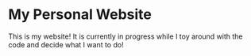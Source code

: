 # My Personal Website
This is my website! It is currently in progress while I toy around with the code and decide what I want to do! 